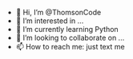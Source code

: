 - 👋 Hi, I’m @ThomsonCode
- 👀 I’m interested in ...
- 🌱 I’m currently learning Python
- 💞️ I’m looking to collaborate on ...
- 📫 How to reach me: just text me 

<!---
ThomsonCode/ThomsonCode is a ✨ special ✨ repository because its `README.md` (this file) appears on your GitHub profile.
You can click the Preview link to take a look at your changes.
--->
